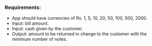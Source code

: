 ### Requirements: 
- App should have currencies of Rs. 1, 5, 10, 20, 50, 100, 500, 2000.
- Input: bill amount.
- Input: cash given by the customer.
- Output: amount to be returned in change to the customer with the minimum number of notes.